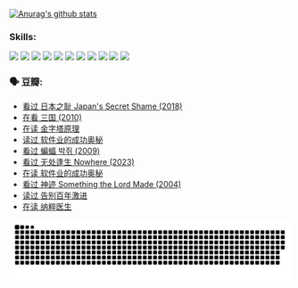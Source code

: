 
[![Anurag's github stats](https://github-readme-stats.vercel.app/api?username=w940853815)](https://github.com/anuraghazra/github-readme-stats)

### Skills:

<code><img height="32" src="https://cdn.jsdelivr.net/npm/simple-icons@v5/icons/python.svg"></code>
<code><img height="32" src="https://cdn.jsdelivr.net/npm/simple-icons@v5/icons/javascript.svg"></code>
<code><img height="32" src="https://cdn.jsdelivr.net/npm/simple-icons@v5/icons/django.svg"></code>
<code><img height="32" src="https://cdn.jsdelivr.net/npm/simple-icons@v5/icons/flask.svg"></code>
<code><img height="32" src="https://cdn.jsdelivr.net/npm/simple-icons@v5/icons/vuetify.svg"></code>
<code><img height="32" src="https://cdn.jsdelivr.net/npm/simple-icons@v5/icons/git.svg"></code>
<code><img height="32" src="https://cdn.jsdelivr.net/npm/simple-icons@v5/icons/docker.svg"></code>
<code><img height="32" src="https://cdn.jsdelivr.net/npm/simple-icons@v5/icons/postgresql.svg"></code>
<code><img height="32" src="https://cdn.jsdelivr.net/npm/simple-icons@v5/icons/elasticsearch.svg"></code>
<code><img height="32" src="https://cdn.jsdelivr.net/npm/simple-icons@v5/icons/macos.svg"></code>
<code><img height="32" src="https://cdn.jsdelivr.net/npm/simple-icons@v5/icons/linux.svg"></code>

### 🗣 豆瓣:

<!-- DOUBAN-ACTIVITIES:START -->
- [看过 日本之耻 Japan's Secret Shame‎ (2018)](https://www.douban.com/people/136069238/status/4431579101/?_i=00009951)
- [在看 三国‎ (2010)](https://www.douban.com/people/136069238/status/4430559482/?_i=00009951)
- [在读 金字塔原理](https://www.douban.com/people/136069238/status/4424812753/?_i=00009951)
- [读过 软件业的成功奥秘](https://www.douban.com/people/136069238/status/4424809958/?_i=00009951)
- [看过 蝙蝠 박쥐‎ (2009)](https://www.douban.com/people/136069238/status/4422787315/?_i=00009951)
- [看过 无处逢生 Nowhere‎ (2023)](https://www.douban.com/people/136069238/status/4416454713/?_i=00009951)
- [在读 软件业的成功奥秘](https://www.douban.com/people/136069238/status/4414815312/?_i=00009951)
- [看过 神迹 Something the Lord Made‎ (2004)](https://www.douban.com/people/136069238/status/4409691983/?_i=00009951)
- [读过 告别百年激进](https://www.douban.com/people/136069238/status/4406414036/?_i=00009951)
- [在读 纳粹医生](https://www.douban.com/people/136069238/status/4406413750/?_i=00009951)
<!-- DOUBAN-ACTIVITIES:END -->


![Snake animation](https://raw.githubusercontent.com/w940853815/w940853815/output/github-contribution-grid-snake.svg)

<!--
**w940853815/w940853815** is a ✨ _special_ ✨ repository because its `README.md` (this file) appears on your GitHub profile.

Here are some ideas to get you started:

- 🔭 I’m currently working on ...
- 🌱 I’m currently learning ...
- 👯 I’m looking to collaborate on ...
- 🤔 I’m looking for help with ...
- 💬 Ask me about ...
- 📫 How to reach me: ...
- 😄 Pronouns: ...
- ⚡ Fun fact: ...
-->
